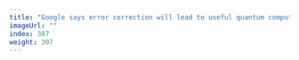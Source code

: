 ```yaml
---
title: "Google says error correction will lead to useful quantum computers"
imageUrl: ""
index: 307
weight: 307
---
```

